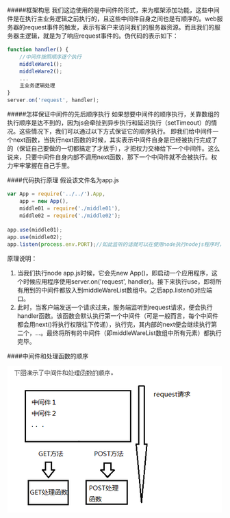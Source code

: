 #####框架构思
我们这边使用的是中间件的形式，来为框架添加功能，这些中间件是在执行主业务逻辑之前执行的，且这些中间件自身之间也是有顺序的。web服务器的request事件的触发，表示有客户来访问我们的服务器资源。而且我们的服务器主逻辑，就是为了响应request事件的。伪代码的表示如下：
```javascript
function handler() {
    //中间件按照顺序逐个执行
    middleWare1();
    middleWare2();
    ...
    主业务逻辑处理
}
server.on('request', handler);
```


#####怎样保证中间件的先后顺序执行
如果想要中间件的顺序执行，关靠数组的执行顺序是达不到的，因为js会牵扯到异步执行和延迟执行（setTimeout）的情况。这些情况下，我们可以通过以下方式保证它的顺序执行。
即我们给中间件一个next函数，当执行next函数的时候，其实表示中间件自身是已经被执行完成了的（保证自己要做的一切都搞定了才放手），才把权力交棒给下一个中间件。这么说来，只要中间件自身内部不调用next函数，那下一个中间件就不会被执行。权力牢牢掌握在自己手里。

####代码执行原理
假设该文件名为app.js
```javascript
var App = require('../../').App,
    app = new App(),
    middle01 = require('./middle01'),
    middle02 = require('./middle02');

app.use(middle01);
app.use(middle02);
app.listen(process.env.PORT);//如此监听的话就可以在使用node执行nodejs程序时，指定端口号
```

原理说明：

1. 当我们执行node app.js时候，它会先new App()，即启动一个应用程序，这个时候应用程序使用server.on('request', handler)。接下来执行use，即将所有用到的中间件都放入到middleWareList数组中。之后app.listen()对应端口。
2. 此时，当客户端发送一个请求过来，服务端监听到request请求，便会执行handler函数。该函数会默认执行第一个中间件（可是一般而言，每个中间件都会用next()将执行权限往下传递），执行完，其内部的next便会继续执行第二个，...。最终将所有的中间件（即middleWareList数组中所有元素）都执行完毕。

####中间件和处理函数的顺序

![alt text](./readme-imgs/request.png "Title")